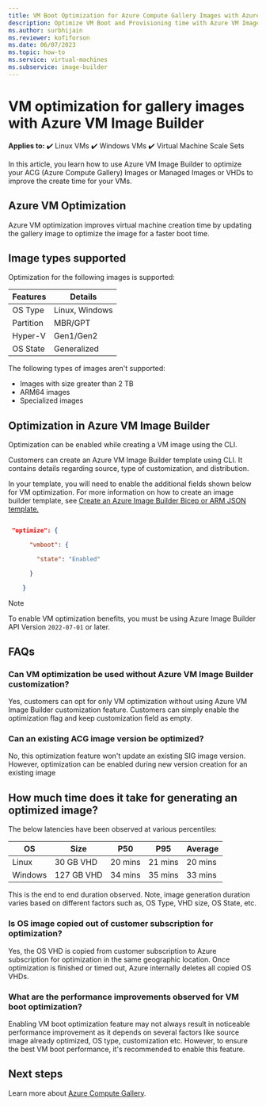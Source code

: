 ```yaml
--- 
title: VM Boot Optimization for Azure Compute Gallery Images with Azure VM Image Builder 
description: Optimize VM Boot and Provisioning time with Azure VM Image Builder 
ms.author: surbhijain 
ms.reviewer: kofiforson 
ms.date: 06/07/2023 
ms.topic: how-to 
ms.service: virtual-machines 
ms.subservice: image-builder
--- 
```


  

# VM optimization for gallery images with Azure VM Image Builder 

  **Applies to:** :heavy_check_mark: Linux VMs :heavy_check_mark: Windows VMs :heavy_check_mark: Virtual Machine Scale Sets 

In this article, you learn how to use Azure VM Image Builder to optimize your ACG (Azure Compute Gallery) Images or Managed Images or VHDs to improve the create time for your VMs. 

## Azure VM Optimization 
Azure VM optimization improves virtual machine creation time by updating the gallery image to optimize the image for a faster boot time. 

## Image types supported 

Optimization for the following images is supported: 

| Features  | Details   |
|---|---|
|OS Type| Linux, Windows |
| Partition | MBR/GPT |
| Hyper-V | Gen1/Gen2 |
| OS State | Generalized |

The following types of images aren't supported: 

* Images with size greater than 2 TB 
* ARM64 images 
* Specialized images


## Optimization in Azure VM Image Builder 

Optimization can be enabled while creating a VM image using the CLI. 

Customers can create an Azure VM Image Builder template using CLI. It contains details regarding source, type of customization, and distribution.

In your template, you will need to enable the additional fields shown below for VM optimization. For more information on how to create an image builder template, see [Create an Azure Image Builder Bicep or ARM JSON template.](/azure/virtual-machines/linux/image-builder-json)



```json 

 "optimize": { 

      "vmboot": { 

        "state": "Enabled" 

      } 

    } 

``` 

> [!NOTE]
> To enable VM optimization benefits, you must be using Azure Image Builder API Version `2022-07-01` or later.

  

## FAQs 

  

### Can VM optimization be used without Azure VM Image Builder customization? 

  

Yes, customers can opt for only VM optimization without using Azure VM Image Builder customization feature. Customers can simply enable the optimization flag and keep customization field as empty.  

  

### Can an existing ACG image version be optimized? 

No, this optimization feature won't update an existing SIG image version. However, optimization can be enabled during new version creation for an existing image 

  

## How much time does it take for generating an optimized image? 

 

 The below latencies have been observed at various percentiles: 

| OS | Size | P50 | P95 | Average |
| --- | --- | --- | --- | --- |
| Linux | 30 GB VHD | 20 mins | 21 mins | 20 mins |
| Windows | 127 GB VHD | 34 mins | 35 mins | 33 mins |

  

This is the end to end duration observed. Note, image generation duration varies based on different factors such as, OS Type, VHD size, OS State, etc. 

  

### Is OS image copied out of customer subscription for optimization? 

Yes, the OS VHD is copied from customer subscription to Azure subscription for optimization in the same geographic location. Once optimization is finished or timed out, Azure internally deletes all copied OS VHDs.  

### What are the performance improvements observed for VM boot optimization?

Enabling VM boot optimization feature may not always result in noticeable performance improvement as it depends on several factors like source image already optimized, OS type, customization etc. However, to ensure the best VM boot performance, it's recommended to enable this feature.

  

## Next steps 
Learn more about [Azure Compute Gallery](../virtual-machines/azure-compute-gallery.md).
